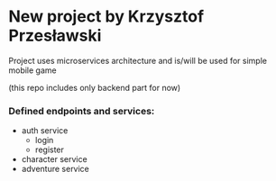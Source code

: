 # New project by Krzysztof Przesławski

Project uses microservices architecture and is/will be used for simple mobile game

(this repo includes only backend part for now)

### Defined endpoints and services:
 - auth service
    - login
    - register
 - character service
 - adventure service